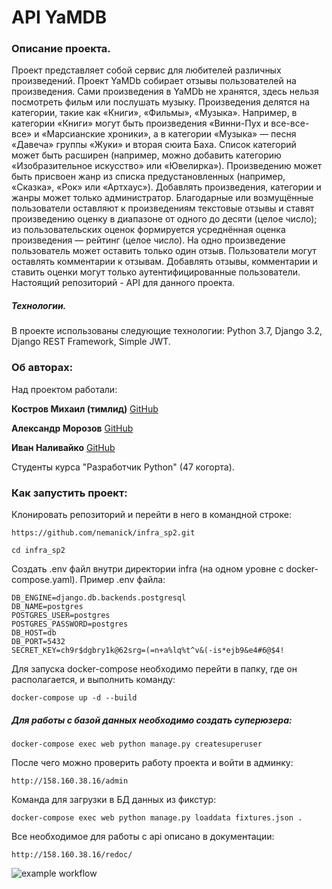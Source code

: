 # API YaMDB
### Описание проекта.
Проект представляет собой сервис для любителей различных произведений.
Проект YaMDb собирает отзывы пользователей на произведения. Сами произведения в YaMDb не хранятся, здесь нельзя посмотреть фильм или послушать музыку.
Произведения делятся на категории, такие как «Книги», «Фильмы», «Музыка». Например, в категории «Книги» могут быть произведения «Винни-Пух и все-все-все» и «Марсианские хроники», а в категории «Музыка» — песня «Давеча» группы «Жуки» и вторая сюита Баха. Список категорий может быть расширен (например, можно добавить категорию «Изобразительное искусство» или «Ювелирка»).
Произведению может быть присвоен жанр из списка предустановленных (например, «Сказка», «Рок» или «Артхаус»).
Добавлять произведения, категории и жанры может только администратор.
Благодарные или возмущённые пользователи оставляют к произведениям текстовые отзывы и ставят произведению оценку в диапазоне от одного до десяти (целое число); из пользовательских оценок формируется усреднённая оценка произведения — рейтинг (целое число). На одно произведение пользователь может оставить только один отзыв.
Пользователи могут оставлять комментарии к отзывам.
Добавлять отзывы, комментарии и ставить оценки могут только аутентифицированные пользователи.
Настоящий репозиторий - API для данного проекта.

##### Технологии.
В проекте использованы следующие технологии:
Python 3.7, Django 3.2, Django REST Framework, Simple JWT.

### Об авторах:
Над проектом работали:

**Костров Михаил (тимлид)**
[GitHub](https://github.com/mdkostrov/)

**Александр Морозов**
[GitHub](https://github.com/notebad)

**Иван Наливайко**
[GitHub](https://github.com/nemanick)

Студенты курса "Разработчик Python" (47 когорта).

### Как запустить проект:

Клонировать репозиторий и перейти в него в командной строке:

```
https://github.com/nemanick/infra_sp2.git
```

```
cd infra_sp2
```

Создать .env файл внутри директории infra (на одном уровне с docker-compose.yaml). Пример .env файла:
```
DB_ENGINE=django.db.backends.postgresql
DB_NAME=postgres
POSTGRES_USER=postgres
POSTGRES_PASSWORD=postgres
DB_HOST=db
DB_PORT=5432
SECRET_KEY=ch9r$dgbry1k@62srg=(=n+a%lq%t^v&(-is*ejb9&e4#6@$4!
```

Для запуска docker-compose необходимо перейти в папку, где он располагается, и выполнить команду:
```
docker-compose up -d --build
```
##### Для работы с базой данных необходимо создать суперюзера:

```
docker-compose exec web python manage.py createsuperuser
```
После чего можно проверить работу проекта и войти в админку:
```
http://158.160.38.16/admin
```

Команда для загрузки в БД данных из фикстур:
````
docker-compose exec web python manage.py loaddata fixtures.json .
```` 

Все необходимое для работы с api описано в документации:
```
http://158.160.38.16/redoc/
```

![example workflow](https://github.com/nemanick/yamdb_final/actions/workflows/yamdb_workflow.yml/badge.svg)